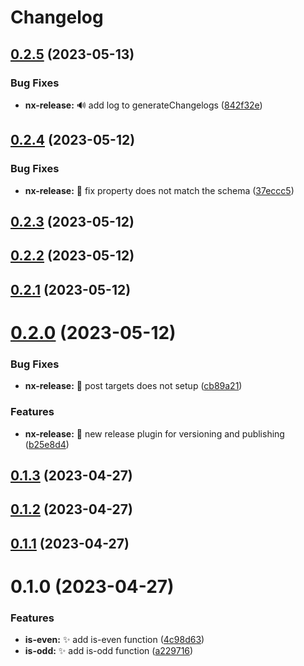 # Changelog
## [0.2.5](https://github.com/guysenpai/integrated-monorepo/compare/0.2.4...0.2.5) (2023-05-13)


### Bug Fixes

* **nx-release:** 🔊 add log to generateChangelogs ([842f32e](https://github.com/guysenpai/integrated-monorepo/commit/842f32e10ab35b2e7c3e6e9ba600ca037a0d5390))



## [0.2.4](https://github.com/guysenpai/integrated-monorepo/compare/0.2.3...0.2.4) (2023-05-12)


### Bug Fixes

* **nx-release:** 🐛 fix property does not match the schema ([37eccc5](https://github.com/guysenpai/integrated-monorepo/commit/37eccc59a0b2740891faad54aa0cfb351e84e766))



## [0.2.3](https://github.com/guysenpai/integrated-monorepo/compare/0.2.2...0.2.3) (2023-05-12)



## [0.2.2](https://github.com/guysenpai/integrated-monorepo/compare/0.2.1...0.2.2) (2023-05-12)



## [0.2.1](https://github.com/guysenpai/integrated-monorepo/compare/0.2.0...0.2.1) (2023-05-12)



# [0.2.0](https://github.com/guysenpai/integrated-monorepo/compare/0.1.3...0.2.0) (2023-05-12)


### Bug Fixes

* **nx-release:** 🐛 post targets does not setup ([cb89a21](https://github.com/guysenpai/integrated-monorepo/commit/cb89a21596102d5f13555babd6ded3f66e4111f5))


### Features

* **nx-release:** 🎉 new release plugin for versioning and publishing ([b25e8d4](https://github.com/guysenpai/integrated-monorepo/commit/b25e8d4c57b131804a3385448715f9d3628f1e0c))



## [0.1.3](https://github.com/guysenpai/integrated-monorepo/compare/0.1.2...0.1.3) (2023-04-27)



## [0.1.2](https://github.com/guysenpai/integrated-monorepo/compare/0.1.1...0.1.2) (2023-04-27)



## [0.1.1](https://github.com/guysenpai/integrated-monorepo/compare/0.1.0...0.1.1) (2023-04-27)



# 0.1.0 (2023-04-27)


### Features

* **is-even:** :sparkles: add is-even function ([4c98d63](https://github.com/guysenpai/integrated-monorepo/commit/4c98d63bfd59db3484423a01ece40ea8d50913c5))
* **is-odd:** :sparkles: add is-odd function ([a229716](https://github.com/guysenpai/integrated-monorepo/commit/a22971632cc5e4c46c0d254e50a878b2e73a82c8))
